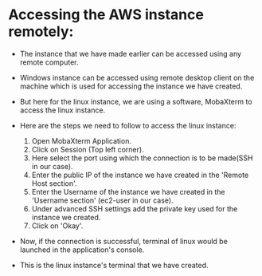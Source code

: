 # Accessing the AWS instance remotely:
   - The instance that we have made earlier can be accessed using any remote computer.
   - Windows instance can be accessed using remote desktop client on the machine which is used for accessing the instance we have created.
   - But here for the linux instance, we are using a software, MobaXterm to access the linux instance.
   - Here are the steps we need to follow to access the linux instance:
     1. Open MobaXterm Application.
     2. Click on Session (Top left corner).
     3. Here select the port using which the connection is to be made(SSH in our case).
     4. Enter the public IP of the instance we have created in the 'Remote Host section'.
     5. Enter the Username of the instance we have created in the 'Username section' (ec2-user in our case).
     6. Under advanced SSH settings add the private key used for the instance we created.
     7. Click on 'Okay'.

   - Now, if the connection is successful, terminal of linux would be launched in the application's console.
   - This is the linux instance's terminal that we have created.
